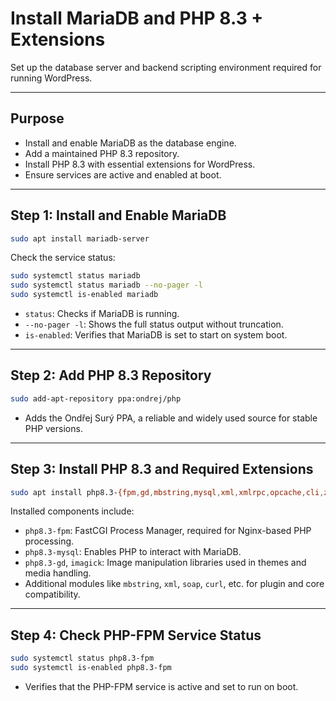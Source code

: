 # Install MariaDB and PHP 8.3 + Extensions

Set up the database server and backend scripting environment required for running WordPress.

---

## Purpose

* Install and enable MariaDB as the database engine.
* Add a maintained PHP 8.3 repository.
* Install PHP 8.3 with essential extensions for WordPress.
* Ensure services are active and enabled at boot.

---

## Step 1: Install and Enable MariaDB

```bash
sudo apt install mariadb-server
```

Check the service status:

```bash
sudo systemctl status mariadb
sudo systemctl status mariadb --no-pager -l
sudo systemctl is-enabled mariadb
```

* `status`: Checks if MariaDB is running.
* `--no-pager -l`: Shows the full status output without truncation.
* `is-enabled`: Verifies that MariaDB is set to start on system boot.

---

## Step 2: Add PHP 8.3 Repository

```bash
sudo add-apt-repository ppa:ondrej/php
```

* Adds the Ondřej Surý PPA, a reliable and widely used source for stable PHP versions.

---

## Step 3: Install PHP 8.3 and Required Extensions

```bash
sudo apt install php8.3-{fpm,gd,mbstring,mysql,xml,xmlrpc,opcache,cli,zip,soap,intl,bcmath,curl,imagick,ssh2}
```

Installed components include:

* `php8.3-fpm`: FastCGI Process Manager, required for Nginx-based PHP processing.
* `php8.3-mysql`: Enables PHP to interact with MariaDB.
* `php8.3-gd`, `imagick`: Image manipulation libraries used in themes and media handling.
* Additional modules like `mbstring`, `xml`, `soap`, `curl`, etc. for plugin and core compatibility.

---

## Step 4: Check PHP-FPM Service Status

```bash
sudo systemctl status php8.3-fpm
sudo systemctl is-enabled php8.3-fpm
```

* Verifies that the PHP-FPM service is active and set to run on boot.
